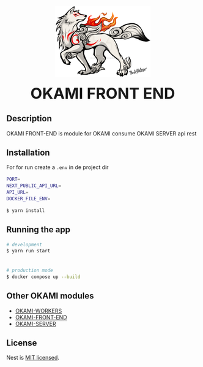 <p align="center">
  <img src="./images/okami-front-end.png" width="250" alt="Nest Logo" />
</p>



<p align="center">
  <strong style="font-size:40px">OKAMI FRONT END</strong>
</p>

## Description

OKAMI FRONT-END is module for OKAMI consume OKAMI SERVER api rest

## Installation

For for run create a ```.env``` in de project dir

```bash
PORT=
NEXT_PUBLIC_API_URL=
API_URL=
DOCKER_FILE_ENV=

```

```bash
$ yarn install
```

## Running the app

```bash
# development
$ yarn run start


# production mode
$ docker compose up --build
```

## Other OKAMI modules

- [OKAMI-WORKERS](https://github.com/luminuszz/okami-workers)
- [OKAMI-FRONT-END](https://github.com/luminuszz/okami-client)
- [OKAMI-SERVER](https://github.com/luminuszz/okami)

## License

Nest is [MIT licensed](LICENSE).
